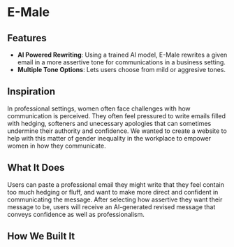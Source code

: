 # E-Male

## Features
- **AI Powered Rewriting**: Using a trained AI model, E-Male rewrites a given email in a more assertive tone for communications in a business setting.
- **Multiple Tone Options**: Lets users choose from mild or aggresive tones.

## Inspiration
In professional settings, women often face challenges with how communication is perceived. They often feel pressured to write emails filled with hedging, softeners and unecessary apologies that can sometimes undermine their authority and confidence. We wanted to create a website to help with this matter of gender inequality in the workplace to empower women in how they communicate.

## What It Does
Users can paste a professional email they might write that they feel contain too much hedging or fluff, and want to make more direct and confident in communicating the message. After selecting how assertive they want their message to be, users will receive an AI-generated revised message that conveys confidence as well as professionalism. 

## How We Built It

